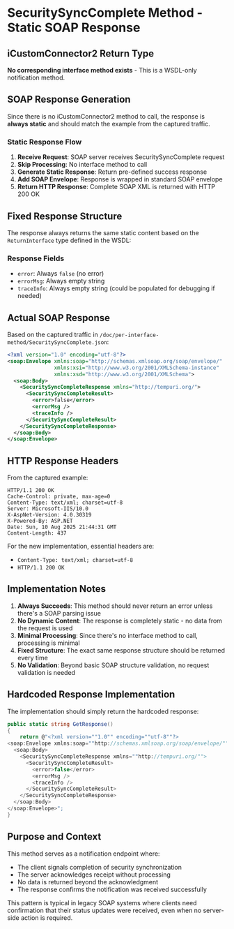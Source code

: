 # SecuritySyncComplete Method - Static SOAP Response

## iCustomConnector2 Return Type
**No corresponding interface method exists** - This is a WSDL-only notification method.

## SOAP Response Generation

Since there is no iCustomConnector2 method to call, the response is **always static** and should match the example from the captured traffic.

### Static Response Flow

1. **Receive Request**: SOAP server receives SecuritySyncComplete request
2. **Skip Processing**: No interface method to call
3. **Generate Static Response**: Return pre-defined success response
4. **Add SOAP Envelope**: Response is wrapped in standard SOAP envelope
5. **Return HTTP Response**: Complete SOAP XML is returned with HTTP 200 OK

## Fixed Response Structure

The response always returns the same static content based on the `ReturnInterface` type defined in the WSDL:

### Response Fields
- `error`: Always `false` (no error)
- `errorMsg`: Always empty string
- `traceInfo`: Always empty string (could be populated for debugging if needed)

## Actual SOAP Response

Based on the captured traffic in `/doc/per-interface-method/SecuritySyncComplete.json`:

```xml
<?xml version="1.0" encoding="utf-8"?>
<soap:Envelope xmlns:soap="http://schemas.xmlsoap.org/soap/envelope/" 
               xmlns:xsi="http://www.w3.org/2001/XMLSchema-instance" 
               xmlns:xsd="http://www.w3.org/2001/XMLSchema">
  <soap:Body>
    <SecuritySyncCompleteResponse xmlns="http://tempuri.org/">
      <SecuritySyncCompleteResult>
        <error>false</error>
        <errorMsg />
        <traceInfo />
      </SecuritySyncCompleteResult>
    </SecuritySyncCompleteResponse>
  </soap:Body>
</soap:Envelope>
```

## HTTP Response Headers

From the captured example:
```
HTTP/1.1 200 OK
Cache-Control: private, max-age=0
Content-Type: text/xml; charset=utf-8
Server: Microsoft-IIS/10.0
X-AspNet-Version: 4.0.30319
X-Powered-By: ASP.NET
Date: Sun, 10 Aug 2025 21:44:31 GMT
Content-Length: 437
```

For the new implementation, essential headers are:
- `Content-Type: text/xml; charset=utf-8`
- `HTTP/1.1 200 OK`

## Implementation Notes

1. **Always Succeeds**: This method should never return an error unless there's a SOAP parsing issue
2. **No Dynamic Content**: The response is completely static - no data from the request is used
3. **Minimal Processing**: Since there's no interface method to call, processing is minimal
4. **Fixed Structure**: The exact same response structure should be returned every time
5. **No Validation**: Beyond basic SOAP structure validation, no request validation is needed

## Hardcoded Response Implementation

The implementation should simply return the hardcoded response:

```csharp
public static string GetResponse()
{
    return @"<?xml version=""1.0"" encoding=""utf-8""?>
<soap:Envelope xmlns:soap=""http://schemas.xmlsoap.org/soap/envelope/"" xmlns:xsi=""http://www.w3.org/2001/XMLSchema-instance"" xmlns:xsd=""http://www.w3.org/2001/XMLSchema"">
  <soap:Body>
    <SecuritySyncCompleteResponse xmlns=""http://tempuri.org/"">
      <SecuritySyncCompleteResult>
        <error>false</error>
        <errorMsg />
        <traceInfo />
      </SecuritySyncCompleteResult>
    </SecuritySyncCompleteResponse>
  </soap:Body>
</soap:Envelope>";
}
```

## Purpose and Context

This method serves as a notification endpoint where:
- The client signals completion of security synchronization
- The server acknowledges receipt without processing
- No data is returned beyond the acknowledgment
- The response confirms the notification was received successfully

This pattern is typical in legacy SOAP systems where clients need confirmation that their status updates were received, even when no server-side action is required.